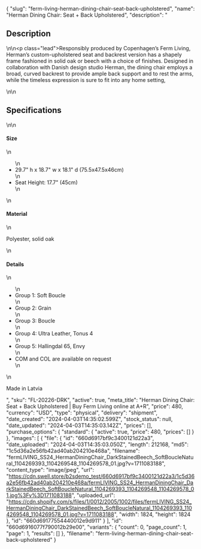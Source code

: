 {
  "slug": "ferm-living-herman-dining-chair-seat-back-upholstered",
  "name": "Herman Dining Chair: Seat + Back Upholstered",
  "description": "<h2>Description</h2>\n<!-- split -->\n<p class=\"lead\">‌Responsibly produced by Copenhagen’s Ferm Living, Herman’s custom-upholstered seat and backrest version has a shapely frame fashioned in solid oak or beech with a choice of finishes. Designed in collaboration with Danish design studio Herman, the dining chair employs a broad, curved backrest to provide ample back support and to rest the arms, while the timeless expression is sure to fit into any home setting,</p>\n<!-- split -->\n<h2>Specifications</h2>\n<!-- split -->\n<h4>Size</h4>\n<ul>\n<li>29.7\" h x 18.7\" w x 18.1\" d (75.5x47.5x46cm)</li>\n<li>Seat Height: 17.7\" (45cm)</li>\n</ul>\n<h4>Material</h4>\n<p>Polyester, solid oak</p>\n<h4>Details</h4>\n<ul>\n<li>Group 1: Soft Boucle</li>\n<li>Group 2: Grain</li>\n<li>Group 3: Boucle</li>\n<li>Group 4: Ultra Leather, Tonus 4</li>\n<li>Group 5: Hallingdal 65, Envy</li>\n<li>COM and COL are available on request</li>\n</ul>\n<p>Made in Latvia</p>",
  "sku": "FL-20226-DRK",
  "active": true,
  "meta_title": "Herman Dining Chair: Seat + Back Upholstered | Buy Ferm Living online at A+R",
  "price": 480,
  "currency": "USD",
  "type": "physical",
  "delivery": "shipment",
  "date_created": "2024-04-03T14:35:02.599Z",
  "stock_status": null,
  "date_updated": "2024-04-03T14:35:03.142Z",
  "prices": [],
  "purchase_options": {
    "standard": {
      "active": true,
      "price": 480,
      "prices": []
    }
  },
  "images": [
    {
      "file": {
        "id": "660d6917bf9c3400121d22a3",
        "date_uploaded": "2024-04-03T14:35:03.050Z",
        "length": 212168,
        "md5": "1c5d36a2e56fb42ad40ab204210e468a",
        "filename": "fermLIVING_SS24_HermanDiningChair_DarkStainedBeech_SoftBoucleNatural_1104269393_1104269548_1104269578_01.jpg?v=1711083188",
        "content_type": "image/jpeg",
        "url": "https://cdn.swell.store/b2sdemo_test/660d6917bf9c3400121d22a3/1c5d36a2e56fb42ad40ab204210e468a/fermLIVING_SS24_HermanDiningChair_DarkStainedBeech_SoftBoucleNatural_1104269393_1104269548_1104269578_01.jpg%3Fv%3D1711083188",
        "uploaded_url": "https://cdn.shopify.com/s/files/1/0012/2005/1002/files/fermLIVING_SS24_HermanDiningChair_DarkStainedBeech_SoftBoucleNatural_1104269393_1104269548_1104269578_01.jpg?v=1711083188",
        "width": 1824,
        "height": 1824
      },
      "id": "660d69177554440012e9d911"
    }
  ],
  "id": "660d6916077f790012b29e00",
  "variants": {
    "count": 0,
    "page_count": 1,
    "page": 1,
    "results": []
  },
  "filename": "ferm-living-herman-dining-chair-seat-back-upholstered"
}